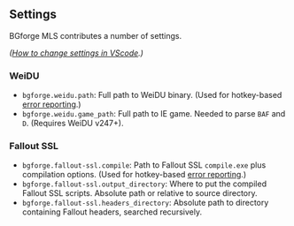 ## Settings

BGforge MLS contributes a number of settings.

_([How to change settings in VScode](https://code.visualstudio.com/docs/getstarted/settings).)_

### WeiDU
- `bgforge.weidu.path`: Full path to WeiDU binary. (Used for hotkey-based [error reporting](https://github.com/BGforgeNet/VScode-BGforge-MLS/#error-reporting).)
- `bgforge.weidu.game_path`: Full path to IE game. Needed to parse `BAF` and `D`. (Requires WeiDU v247+).

### Fallout SSL
- `bgforge.fallout-ssl.compile`: Path to Fallout SSL `compile.exe` plus compilation options. (Used for hotkey-based [error reporting](https://github.com/BGforgeNet/VScode-BGforge-MLS/#error-reporting).)
- `bgforge.fallout-ssl.output_directory`: Where to put the compiled Fallout SSL scripts. Absolute path or relative to source directory.
- `bgforge.fallout-ssl.headers_directory`: Absolute path to directory containing Fallout headers, searched recursively.
